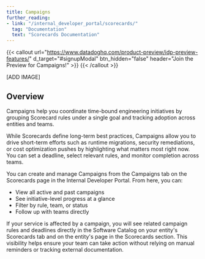 ```yaml
---
title: Campaigns
further_reading:
- link: "/internal_developer_portal/scorecards/"
  tag: "Documentation"
  text: "Scorecards Documentation"
---
```


{{< callout url="https://www.datadoghq.com/product-preview/idp-preview-features/" d_target="#signupModal" btn_hidden="false" header="Join the Preview for Campaigns!" >}}
{{< /callout >}}

[ADD IMAGE] 

## Overview

Campaigns help you coordinate time-bound engineering initiatives by grouping Scorecard rules under a single goal and tracking adoption across entities and teams. 

While Scorecards define long-term best practices, Campaigns allow you to drive short-term efforts such as runtime migrations, security remediations, or cost optimization pushes by highlighting what matters most right now. You can set a deadline, select relevant rules, and monitor completion across teams. 

You can create and manage Campaigns from the Campaigns tab on the Scorecards page in the Internal Developer Portal. From here, you can: 
- View all active and past campaigns
- See initiative-level progress at a glance
- Filter by rule, team, or status
- Follow up with teams directly

If your service is affected by a campaign, you will see related campaign rules and deadlines directly in the Software Catalog on your entity's Scorecards tab and on the entity's page in the Scorecards section. This visibility helps ensure your team can take action without relying on manual reminders or tracking external documentation. 
